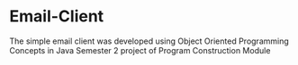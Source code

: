# Email-Client
The simple email client was developed using Object Oriented Programming Concepts in Java Semester 2 project of Program Construction Module
